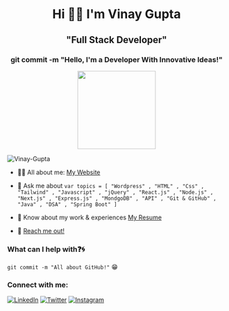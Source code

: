 <h1 align="center">Hi 👋🏻 I'm Vinay Gupta</h1>

<h2 align="center">"Full Stack Developer"</h2>

<h3 align="center">git commit -m "Hello, I'm a Developer With Innovative Ideas!"</h3>

 <p align="center"><img src="https://avatars.githubusercontent.com/u/97550931?s=400&u=0e883df8d8f2d903ed1dc84216bb5095bfad08b4&v=4" width=180 Height=180 ></p>

<p align="left"> <img src="https://komarev.com/ghpvc/?username=vinaygupta24&label=Profile%20views&color=0e75b6&style=flat" alt="Vinay-Gupta" /> </p>

- 👨‍💻 All about me: [My Website](https://vinaygupta24.github.io/Vinaygupta_Portfolio/)

- 💬 Ask me about ``` var topics = [ "Wordpress" , "HTML" , "Css" , "Tailwind" , "Javascript" , "jQuery" , "React.js" , "Node.js" , "Next.js" , "Express.js" , "MondgoDB" , "API" , "Git & GitHub" , "Java" , "DSA" , "Spring Boot" ] ```

- 📄 Know about my work & experiences [My Resume](https://drive.google.com/drive/folders/1EHy2DozX9eJq5JM8NdKHNL8P2Pr2a8uQ)
- 📧 [Reach me out!](mailto:guptavinay0289@gmail.com)

### What can I help with:question::cyclone:
<code>git commit -m "All about GitHub!"</code> :grin:

<h3 align="left">Connect with me:</h3>

[![LinkedIn](https://img.shields.io/badge/LinkedIn-%230077B5.svg?logo=linkedin&logoColor=white)](https://linkedin.com/in/vinaygupta24)
[![Twitter](https://img.shields.io/badge/Twitter-%231DA1F2.svg?logo=Twitter&logoColor=white)](https://twitter.com/vinaygupta24__)
[![Instagram](https://img.shields.io/badge/Instagram-%23E4405F.svg?logo=Instagram&logoColor=white)](https://instagram.com/vinaygupta24_)  
